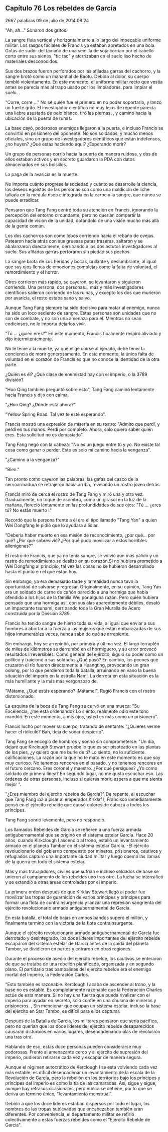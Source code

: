 
## Capítulo 76 Los rebeldes de García


2667 palabras
09 de julio de 2014 08:24


"Ah, ah..." Sonaron dos gritos.

La sangre fluía vertical y horizontalmente a lo largo del impecable uniforme militar. Los rasgos faciales de Francis ya estaban apretados en una bola. Gotas de sudor del tamaño de una semilla de soja corrían por el cabello corto entre sus sienes, "tic tac" y aterrizaban en el suelo liso hecho de materiales desconocidos.

Sus dos brazos fueron perforados por las afiladas garras del cachorro, y la sangre brotó como un manantial de Baotu. Debido al dolor, su cuerpo tembló violentamente. En este momento, el uniforme militar recto que vestía antes se parecía más al trapo usado por los limpiadores. para limpiar el suelo. .

"Corre, corre ..." No sé quién fue el primero en no poder soportarlo, y lanzó un fuerte grito. El investigador científico no muy lejos de repente parecía una liebre asustada de pelo blanco, tiró las piernas. , y caminó hacia la ubicación de la puerta de runas.

La base cayó, poderosos enemigos llegaron a la puerta, e incluso Francis se convirtió en prisionero del oponente. No son soldados, y mucho menos oficiales, sino un grupo de investigadores científicos que están indefensos, ¿no huyen? ¿Qué estás haciendo aquí? ¿Esperando morir?

Un grupo de personas corrió hacia la puerta de manera ruidosa, y dos de ellos estaban activos y en secreto guardaron la PDA con datos almacenados en sus bolsillos.

La paga de la avaricia es la muerte.

No importa cuánto progrese la sociedad y cuánto se desarrolle la ciencia, los deseos egoístas de las personas son como una maldición de liche tallada en la médula ósea e integrada en la carne y la sangre, que nunca se puede erradicar.

Pensaron que Tang Fang centró toda su atención en Francis, ignorando la percepción del entorno circundante, pero no querían compartir la capacidad de visión de la unidad, dotándolo de una visión mucho más allá de la gente común.

Los dos cachorros son como lobos corriendo hacia el rebaño de ovejas. Patearon hacia atrás con sus gruesas patas traseras, saltaron y se abalanzaron directamente, derribando a los dos astutos investigadores al suelo. Sus afiladas garras perforaron sin piedad sus pechos.

La sangre brota de sus heridas y bocas, brillante y deslumbrante, al igual que sus ojos llenos de emociones complejas como la falta de voluntad, el remordimiento y el horror.

Otros corrieron más rápido, se cayeron, se levantaron y siguieron corriendo. Una persona, dos personas... más y más investigadores científicos salieron corriendo de las ruinas, y excepto los dos que murieron por avaricia, el resto estaba sano y salvo.

Aunque Tang Fang siempre ha sido decisivo para matar al enemigo, nunca ha sido un loco sediento de sangre. Estas personas son unidades que no son de combate, y no son una amenaza para él. Mientras no sean codiciosos, no le importa dejarlos vivir.

"Tú ... ¿quién eres?" En este momento, Francis finalmente respiró aliviado y dijo intermitentemente.

No le teme a la muerte, ya que elige unirse al ejército, debe tener la conciencia de morir generosamente. En este momento, la única falta de voluntad en el corazón de Francis es que no conoce la identidad de la otra parte.

¿Quién es él? ¿Qué clase de enemistad hay con el imperio, o la 3789 división?

"Huo Qing también preguntó sobre esto", Tang Fang caminó lentamente hacia Francis y dijo con calma.

"¿Huo Qing? ¿Dónde está ahora?"

"Yellow Spring Road. Tal vez te esté esperando".

Francis mostró una expresión de miseria en su rostro: "Admito que perdí, y perdí en tus manos. Perdí por completo. Ahora, solo quiero saber quién eres. Esta solicitud no es demasiado".

Tang Fang negó con la cabeza: "No es un juego entre tú y yo. No existe tal cosa como ganar o perder. Este es solo mi camino hacia la venganza".

"¿Camino a la venganza?"

"Bien."

Tan pronto como cayeron las palabras, las gafas del casco de la servoarmadura se retrajeron hacia arriba, revelando un rostro joven detrás.

Francis miró de cerca el rostro de Tang Fang y miró una y otra vez. Gradualmente, un toque de asombro, como un girasol en la luz de la mañana, floreció lentamente en las profundidades de sus ojos: "Tú ... ¿eres tú? No estás muerto !"

Recordó que la persona frente a él era el tipo llamado "Tang Yan" a quien Wei Dongfang le pidió que lo ayudara a lidiar.

"Debería haber muerto en esa misión de reconocimiento, ¿por qué... por qué? ¿Por qué sobrevivió? ¿Por qué pudo movilizar a estos horribles alienígenas?"

El rostro de Francis, que ya no tenía sangre, se volvió aún más pálido y un rastro de remordimiento se deslizó en su corazón.Si no hubiera prometido a Wei Dongfang al principio, tal vez las cosas no se hubieran desarrollado hasta el punto en el que están hoy.

Sin embargo, ya era demasiado tarde y la realidad nunca tuvo la oportunidad de salvarse y regresar. Originalmente, en su opinión, Tang Yan era un soldado de carne de cañón parecido a una hormiga que había ofendido a los hijos de la familia Wei por alguna razón. Pero quién hubiera pensado que una hormiga así, con sus alas aparentemente débiles, desató un impactante tsunami, derribando toda la Gran Muralla de Acero construida por la División 3789.

Francis ha tenido sangre de hierro toda su vida, al igual que enviar a sus hombres a abortar a la fuerza a las mujeres que están embarazadas de sus hijos innumerables veces, nunca sabe de qué se arrepiente.

Sin embargo, hoy se arrepintió, por primera y última vez. El largo terraplén de miles de kilómetros se derrumbó en el hormiguero, y su error provocó resultados irreversibles. Como general del ejército, siguió su poder como un político y traicionó a sus soldados ¿Qué pasó? En cambio, los peones que cruzaron el río fueron directamente a Huangting, provocando un gran oolong, por lo que perdieron toda la batalla, arruinando en vano la buena situación del imperio en la estrella Nami. La derrota en esta situación es la más humillante y la más más vergonzoso de.

"Mátame, ¿Qué estás esperando? ¡Mátame!", Rugió Francis con el rostro distorsionado.

La esquina de la boca de Tang Fang se curvó en una mueca: "Su Excelencia, ¿me está ordenando? Lo siento, realmente odio este tono mandón. En este momento, a mis ojos, usted es más como un prisionero".

Francis luchó por mover su cuerpo, tratando de sentarse: "¿Quieres verme hacer el ridículo? Bah, deja de soñar despierto".

Tang Fang se encogió de hombros y sonrió sin comprometerse: "Un día, dejaré que Kirclough Stewart pruebe lo que es ser pisoteado en las plantas de los pies, ¿y quiero que me burle de ti? Lo siento, no lo suficiente. calificaciones. La razón por la que no te mato en este momento es que soy muy curioso. No tenemos rencores en el pasado, y no tenemos rencores en el futuro cercano. Eres coronel y maestro. ¿Por qué persigues? ¿Yo como soldado de primera línea? En segundo lugar, no me gusta escuchar eso. Las órdenes de otras personas, incluso si quieres morir, espera a que me sienta mejor ".

"¿Eres miembro del ejército rebelde de García?" De repente, al escuchar que Tang Fang iba a pisar al emperador Kirklaf I, Francisco inmediatamente pensó en el ejército rebelde que causó dolores de cabeza a todos los príncipes.

Tang Fang sonrió levemente, pero no respondió.

Los llamados Rebeldes de García se refieren a una fuerza armada antigubernamental que se originó en el sistema estelar García. Hace 20 años, cuando Kirkclough I ascendió al trono, estalló un levantamiento armado en el planeta Tambor en el sistema estelar García. -El ejército revolucionario del gobierno compuesto por mineros, prisioneros, cautivos y refugiados capturó una importante ciudad militar y luego quemó las llamas de la guerra en todo el sistema estelar.

Más y más trabajadores, civiles que sufrían e incluso soldados de base se unieron al campamento de los rebeldes uno tras otro. La lucha se intensificó y se extendió a otras áreas controladas por el imperio.

La primera orden después de que Kirklav Stewart llegó al poder fue movilizar las tropas de guarnición de varios príncipes y príncipes para formar una flota de contrainsurgencia y lanzar una represión sangrienta del ejército revolucionario armado antigubernamental de García.

En esta batalla, el total de bajas en ambos bandos superó el millón, y finalmente terminó con la victoria de la flota contrainsurgente.

Aunque el ejército revolucionario armado antigubernamental de García fue derrotado y desintegrado, los doce líderes importantes del ejército rebelde escaparon del sistema estelar de García antes de la caída del planeta Tambor, se dividieron en partes y entraron en otras regiones.

Durante el proceso de asedio del ejército rebelde, los cautivos se enteraron de que se trataba de una rebelión planificada, organizada y en segundo plano. El partidario tras bambalinas del ejército rebelde era el enemigo mortal del Imperio, la Federación Carlos.

"Esto también es razonable. Kerclough I acaba de ascender al trono, y la base no es estable. Es completamente razonable que la Federación Charles actúe de esta manera. Si no hay una fuerza que pueda rivalizar con el imperio para ayudar en secreto, solo confíe en una chusma de mineros y prisioneros. , Sin mencionar que ocupan un sistema estelar, incluso la base del ejército en Star Tambo, es difícil para ellos capturar.

Después de la Batalla de García, los militares pensaron que sería pacífica, pero no querían que los doce líderes del ejército rebelde desaparecidos causaran disturbios en varios lugares, desencadenando olas de revolución una tras otra.

Hablando de eso, estas doce personas pueden considerarse muy poderosas. Frente al amenazante cerco y al ejército de supresión del imperio, pudieron retirarse cada vez y escapar de manera segura.

Aunque el régimen autocrático de Kerclough I se está volviendo cada vez más estable, es difícil desencadenar un levantamiento de la escala de la Revolución de García, pero la rebelión en los territorios bajo los príncipes y príncipes del imperio es como la tía de las camaradas. Así, sigue y sigue, aunque hay retrasos ocasionales, pero nunca se detiene, por lo que se deriva un término único, "levantamiento menstrual".

Debido a que los doce líderes estaban dispersos por todo el lugar, los nombres de las tropas sublevadas que encabezaban también eran diferentes. Por conveniencia, el departamento militar se refirió colectivamente a estas fuerzas rebeldes como el "Ejército Rebelde de García".
